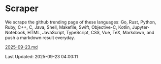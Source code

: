 # Scraper

We scrape the github trending page of these languages: Go, Rust, Python, Ruby, C++, C, Java, Shell, Makefile, Swift, Objective-C, Kotlin, Jupyter-Notebook, HTML, JavaScript, TypeScript, CSS, Vue, TeX, Markdown, and push a markdown result everyday.

[2025-09-23.md](https://github.com/yangwenmai/github-trending-backup/blob/master/2025-09-23.md)

Last Updated: 2025-09-23 04:00:11